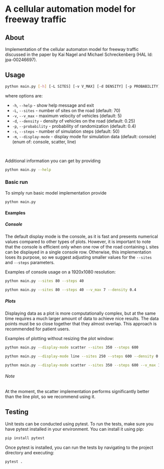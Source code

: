 # A cellular automation model for freeway traffic

## About

Implementation of the cellular automaton model for freeway traffic discussed in the paper by Kai Nagel and Michael Schreckenberg (HAL Id:
jpa-00246697).

## Usage

```bash
python main.py [-h] [-L SITES] [-v V_MAX] [-d DENSITY] [-p PROBABILITY] [-s STEPS] [-m DISPLAY_MODE {console,scatter,line}]
```

where options are:

- `-h`, `--help` - show help message and exit
- `-L`, `--sites` - number of sites on the road (default: 70)
- `-v`, `--v_max` - maximum velocity of vehicles (default: 5)
- `-d`, `--density` - density of vehicles on the road (default: 0.25)
- `-p`, `--probability` - probability of randomization (default: 0.4)
- `-s`, `--steps` - number of simulation steps (default: 50)
- `-m`, `--display-mode` - display mode for simulation data (default: console) (enum of: console, scatter, line)

<br>

Additional information you can get by providing

```bash
python main.py --help
```

### Basic run

To simply run basic model implementation provide

```bash
python main.py
```

#### Examples

##### Console

The default display mode is the console, as it is fast and presents numerical values compared to other types of plots. However, it is important to note that the console is efficient only when one row of the road containing `L` sites can be displayed in a single console row. Otherwise, this implementation loses its purpose, so we suggest adjusting smaller values for the `--sites` and `--steps` parameters.

Examples of console usage on a 1920x1080 resolution:

```bash
python main.py --sites 80 --steps 40
```

```bash
python main.py --sites 80 --steps 40 --v_max 7 --density 0.4
```

##### Plots

Displaying data as a plot is more computationally complex, but at the same time requires a much larger amount of data to achieve nice results. The data points must be so close together that they almost overlap. This approach is recommended for patient users.

Examples of plotting without resizing the plot window:

```bash
python main.py --display-mode scatter --sites 350 --steps 600
```

```bash
python main.py --display-mode line --sites 250 --steps 600 --density 0.4
```

```bash
python main.py --display-mode scatter --sites 350 --steps 600 --v_max 15 --probability 0.7
```

###### Note

At the moment, the scatter implementation performs significantly better than the line plot, so we recommend using it.

## Testing

Unit tests can be conducted using pytest. To run the tests, make sure you have pytest installed in your environment. You can install it using pip:

```bash
pip install pytest
```

Once pytest is installed, you can run the tests by navigating to the project directory and executing:

```bash
pytest .
```
